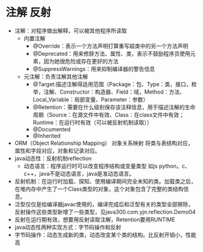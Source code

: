 # 注解 反射 

- 注解：对程序做出解释，可以被其他程序所读取
  - 内置注解 
    - @Override：表示一个方法声明打算重写超类中的另一个方法声明
    - @Deprecated：用来修辞方法、属性、类，表示不鼓励程序员使用元素，因为她很危险或存在更好的方法
    - @SuppressWarnings：用来抑制编译器的警告信息
  - 元注解：负责注解其他注解
    - @Target:描述注解得适用范围（Package：包、Type：类，接口，枚举，注解、Constructor：构造器、Field：域，Method：方法、Local_Variable：局部变量、Parameter：参数）
    - @Retention：需要在什么级别保存该注释信息，用于描述注解的生命周期（Source：在源文件中有效、Class：在class文件中有效；Runtime：在运行时有效（可以被反射机制读取））
    - @Documented
    - @Inherited
- ORM（Object Relationship Mapping） 对象关系映射  将类与表结构对应，属性和字段对应，对象和记录对应。
- java动态性：反射机制reflection
  - 动态语言：程序运行时可以改变程序结构或变量类型 如js python。c、c++，java不是动态语言，java是准动态语言。
- 反射机制：在运行时加载、探知、使用编译期间完全未知的类。加载类之后，在堆内存中产生了一个Class类型的对象，这个对象包含了完整的类结构信息。
- 泛型仅仅是给编译器javac使用的，编译完成后和泛型有关的类型全部擦除，反射操作这些类型新增了一些类型，见java300.com.yjn.reflection.Demo04
- 反射在运行期有效，想要用反射读取注解，Retention要用RUNTIME
- java动态性两种实现方式：字节码操作和反射
- 字节码操作：动态生成新的类，动态改变某个类的结构。比反射开销小，性能高